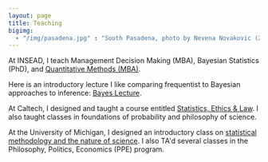 ```yaml
---
layout: page
title: Teaching
bigimg:
  - "/img/pasadena.jpg" : "South Pasadena, photo by Nevena Novakovic (2018)"
---
```


<!---Here you will find information about my teaching experience and graphical summaries of quantitative student feedback.-->

At INSEAD, I teach Management Decision Making (MBA), Bayesian Statistics (PhD), and [Quantitative Methods (MBA)](https://borisbabic.com/teaching/inseadqm/home/).  

Here is an introductory lecture I like comparing frequentist to Bayesian approaches to inference: [Bayes Lecture](teaching/teaching_pres_new.pdf). 

At Caltech, I designed and taught a course entitled [Statistics, Ethics & Law](teaching/sel102_syllabus.pdf). I also taught classes in foundations of probability and philosophy of science. 

At the University of Michigan, I designed an introductory class on [statistical methodology and the nature of science](teaching/PHIL155syllabus.pdf). I also TA'd several classes in the Philosophy, Politics, Economics (PPE) program. 

<!---**Califoria Institute of Technology**
Previously taught:  
  * Statistics, Ethics & Law (Spring 2018) [Syllabus PDF](teaching/sel102_syllabus.pdf)
  * Probability, Evidence & Belief (Spring 2018) [Syllabus PDF](teaching/peb122_syllabus.pdf)
  * Knowledge & Reality (Fall 2017) [Syllabus PDF](teaching/Hum41syllabus.pdf) 
Additionally Prepared to teach:
  * Law, Probability & Risk [Syllabus PDF](teaching/lpr_syllabus.pdf)
Scheduled to teach:
  * Probability, Evidence & Belief (Spring 2019) 
  * Knowledge & Reality (Spring 2019) 
  * Introduction to Philosophy of Science (Winter 2019) 
**University of Michigan, Ann Arbor (primary instructor)**
  * Nature of Science (Fall 2016) [Syllabus PDF](teaching/PHIL155syllabus.pdf)
  * Knowledge & Reality (Summer 2016) [Syllabus PDF](teaching/PHIL383syllabus.pdf) 
**University of Michigan, Ann Arbor (TA)**
  * Philosophy, Politics & Economics (Fall 2015)
  * Philosophy, Politics & Economics (Winter 2015) 
  * Intermediate Logic (Fall 2014)
**Quantitative Feedback**
The following is a summary of my overall teaching effectiveness for every class I have taught so far at Caltech. I have included all evaluations. The students were asked to evaluate my overall command of the subject, on a scale from 1 to 7.
  ![caltech_teach1](/img/caltech_teach1.svg)
The following is a summary of various teaching attributes for every class I have taught so far at Caltech. I have included all evaluations. The students ranked each on a scale from 1 to 7.
  ![caltech_teach2](/img/caltech_teach2.svg)
The following is a summary of my overall teaching effectiveness for the three most recent classes I have taught at the University of Michigan. I have included all evaluations. The students were asked to evaluate my overall excellence as a teacher, on a scale from 1 to 5. 
Since the department at Michigan provided historical data, I have also included 5 year departmental averages for comparison. 
  ![um_teach1](/img/um_teach1.svg)
The following is a summary of various teaching attributes for the three most recent classes I have taught at the University of Michigan. I have included all evaluations. The students ranked each on a scale from 1 to 5.
 ![um_teach2](/img/um_teach2.svg)
The plots above were created with [Altair](https://altair-viz.github.io/) in Python. If you'd like to see the code you can find my [Jupyter](http://jupyter.org/index.html) notebook [here](https://github.com/babicb/python_utils/blob/master/babic_teaching.ipynb). -->
